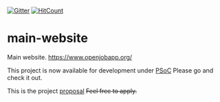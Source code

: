 [![Gitter](https://badges.gitter.im/job-org-official/PSoC.svg)](https://gitter.im/job-org-official/PSoC?utm_source=badge&utm_medium=badge&utm_campaign=pr-badge)
[![HitCount](http://hits.dwyl.com/storecloudify/ComingSoon.svg)](http://hits.dwyl.com/storecloudify/ComingSoon)
# main-website
Main website. https://www.openjobapp.org/

This project is now available for development under [PSoC](http://pclubsummerofcode.in/projects/17/)
Please go and check it out. 

This is the project [proposal](https://docs.google.com/document/d/1ydraI8PXFVE5o5xhTfNEUMK1XaEjgfAg3QeMfkmTdYo/edit#heading=h.l1vfvtk569u1)
~~Feel free to apply.~~
